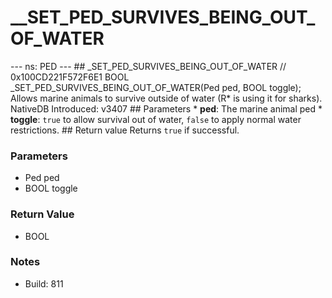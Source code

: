 # __SET_PED_SURVIVES_BEING_OUT_OF_WATER

--- ns: PED --- ## _SET_PED_SURVIVES_BEING_OUT_OF_WATER  // 0x100CD221F572F6E1 BOOL _SET_PED_SURVIVES_BEING_OUT_OF_WATER(Ped ped, BOOL toggle);  Allows marine animals to survive outside of water (R* is using it for sharks).  NativeDB Introduced: v3407  ## Parameters * **ped**: The marine animal ped * **toggle**: `true` to allow survival out of water, `false` to apply normal water restrictions.  ## Return value Returns `true` if successful.

### Parameters
* Ped ped
* BOOL toggle

### Return Value
* BOOL

### Notes
* Build: 811

